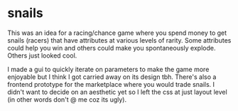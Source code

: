 # snails
This was an idea for a racing/chance game where you spend money to get snails (racers) that have attributes at various levels of rarity. Some attributes could help you win and others could make you spontaneously explode. Others just looked cool.

I made a gui to quickly iterate on parameters to make the game more enjoyable but I think I got carried away on its design tbh. There's also a frontend prototype for the marketplace where you would trade snails. I didn't want to decide on an aesthetic yet so I left the css at just layout level (in other words don't @ me coz its ugly).

